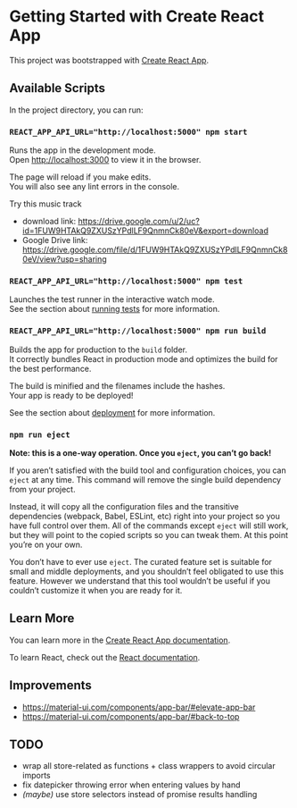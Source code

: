 # Getting Started with Create React App

This project was bootstrapped with [Create React App](https://github.com/facebook/create-react-app).

## Available Scripts

In the project directory, you can run:

### `REACT_APP_API_URL="http://localhost:5000" npm start`

Runs the app in the development mode.\
Open [http://localhost:3000](http://localhost:3000) to view it in the browser.

The page will reload if you make edits.\
You will also see any lint errors in the console.

Try this music track
- download link: https://drive.google.com/u/2/uc?id=1FUW9HTAkQ9ZXUSzYPdlLF9QnmnCk80eV&export=download
- Google Drive link: https://drive.google.com/file/d/1FUW9HTAkQ9ZXUSzYPdlLF9QnmnCk80eV/view?usp=sharing

### `REACT_APP_API_URL="http://localhost:5000" npm test`

Launches the test runner in the interactive watch mode.\
See the section about [running tests](https://facebook.github.io/create-react-app/docs/running-tests) for more information.

### `REACT_APP_API_URL="http://localhost:5000" npm run build`

Builds the app for production to the `build` folder.\
It correctly bundles React in production mode and optimizes the build for the best performance.

The build is minified and the filenames include the hashes.\
Your app is ready to be deployed!

See the section about [deployment](https://facebook.github.io/create-react-app/docs/deployment) for more information.

### `npm run eject`

**Note: this is a one-way operation. Once you `eject`, you can’t go back!**

If you aren’t satisfied with the build tool and configuration choices, you can `eject` at any time. This command will remove the single build dependency from your project.

Instead, it will copy all the configuration files and the transitive dependencies (webpack, Babel, ESLint, etc) right into your project so you have full control over them. All of the commands except `eject` will still work, but they will point to the copied scripts so you can tweak them. At this point you’re on your own.

You don’t have to ever use `eject`. The curated feature set is suitable for small and middle deployments, and you shouldn’t feel obligated to use this feature. However we understand that this tool wouldn’t be useful if you couldn’t customize it when you are ready for it.

## Learn More

You can learn more in the [Create React App documentation](https://facebook.github.io/create-react-app/docs/getting-started).

To learn React, check out the [React documentation](https://reactjs.org/).

## Improvements
- https://material-ui.com/components/app-bar/#elevate-app-bar
- https://material-ui.com/components/app-bar/#back-to-top

## TODO
- wrap all store-related as functions + class wrappers to avoid circular imports
- fix datepicker throwing error when entering values by hand
- _(maybe)_ use store selectors instead of promise results handling
